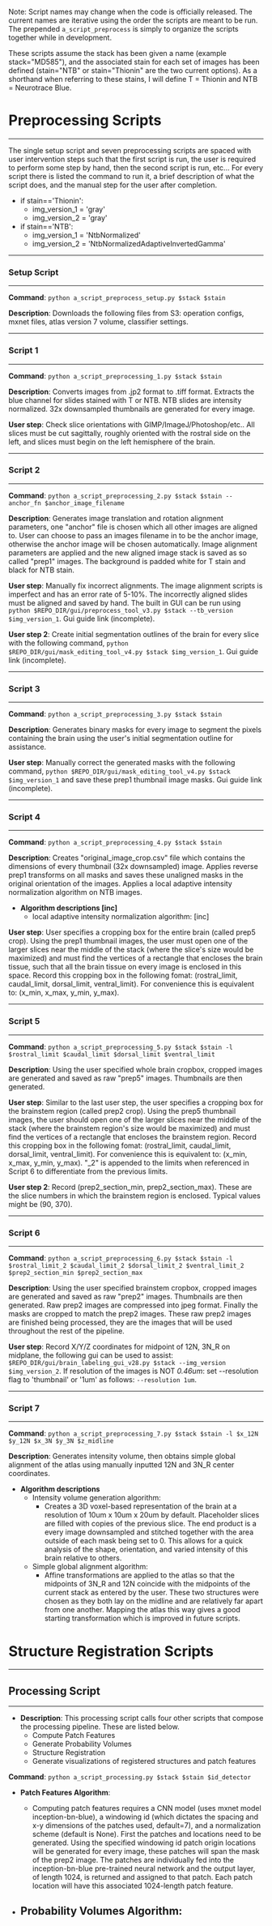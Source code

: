 Note: Script names may change when the code is officially released. The current names are iterative using the order the scripts are meant to be run. The prepended `a_script_preprocess` is simply to organize the scripts together while in development.

These scripts assume the stack has been given a name (example stack="MD585"), and the associated stain for each set of images has been defined (stain="NTB" or stain="Thionin" are the two current options). As a shorthand when referring to these stains, I will define T = Thionin and NTB = Neurotrace Blue.


# Preprocessing Scripts
---------------------------
The single setup script and seven preprocessing scripts are spaced with user intervention steps such that the first script is run, the user is required to perform some step by hand, then the second script is run, etc... For every script there is listed the command to run it, a brief description of what the script does, and the manual step for the user after completion.

- if stain=='Thionin':
    - img_version_1 = 'gray'
    - img_version_2 = 'gray'
- if stain=='NTB':
    - img_version_1 = 'NtbNormalized'
    - img_version_2 = 'NtbNormalizedAdaptiveInvertedGamma'

---------------------------
### Setup Script
---------------------------
__Command__: `python a_script_preprocess_setup.py $stack $stain`

__Description__: Downloads the following files from S3: operation configs, mxnet files, atlas version 7 volume, classifier settings.


---------------------------
### Script 1
---------------------------
__Command__: `python a_script_preprocessing_1.py $stack $stain`

__Description__: Converts images from .jp2 format to .tiff format. Extracts the blue channel for slides stained with T or NTB. NTB slides are intensity normalized. 32x downsampled thumbnails are generated for every image.

__User step__: Check slice orientations with GIMP/ImageJ/Photoshop/etc.. All slices must be cut sagittally, roughly oriented with the rostral side on the left, and slices must begin on the left hemisphere of the brain.


---------------------------
### Script 2
---------------------------
__Command__: `python a_script_preprocessing_2.py $stack $stain --anchor_fn $anchor_image_filename`

__Description__: Generates image translation and rotation alignment parameters, one "anchor" file is chosen which all other images are aligned to. User can choose to pass an images filename in to be the anchor image, otherwise the anchor image will be chosen automatically. Image alignment parameters are applied and the new aligned image stack is saved as so called "prep1" images. The background is padded white for T stain and black for NTB stain.

__User step__: Manually fix incorrect alignments. The image alignment scripts is imperfect and has an error rate of 5-10%. The incorrectly aligned slides must be aligned and saved by hand. The built in GUI can be run using `python $REPO_DIR/gui/preprocess_tool_v3.py $stack --tb_version $img_version_1`. Gui guide link (incomplete).

__User step 2__: Create initial segmentation outlines of the brain for every slice with the following command, `python $REPO_DIR/gui/mask_editing_tool_v4.py $stack $img_version_1`. Gui guide link (incomplete).


---------------------------
### Script 3
---------------------------
__Command__: `python a_script_preprocessing_3.py $stack $stain`

__Description__: Generates binary masks for every image to segment the pixels containing the brain using the user's initial segmentation outline for assistance.

__User step__: Manually correct the generated masks with the following command, `python $REPO_DIR/gui/mask_editing_tool_v4.py $stack $img_version_1` and save these prep1 thumbnail image masks. Gui guide link (incomplete).


---------------------------
### Script 4
---------------------------
__Command__: `python a_script_preprocessing_4.py $stack $stain`

__Description__: Creates "original_image_crop.csv" file which contains the dimensions of every thumbnail (32x downsampled) image. Applies reverse prep1 transforms on all masks and saves these unaligned masks in the original orientation of the images. Applies a local adaptive intensity normalization algorithm on NTB images.

- __Algorithm descriptions [inc]__
    - local adaptive intensity normalization algorithm: [inc]

__User step__: User specifies a cropping box for the entire brain (called prep5 crop). Using the prep1 thumbnail images, the user must open one of the larger slices near the middle of the stack (where the slice's size would be maximized) and must find the vertices of a rectangle that encloses the brain tissue, such that all the brain tissue on every image is enclosed in this space. Record this cropping box in the following fomat: (rostral_limit, caudal_limit, dorsal_limit, ventral_limit). For convenience this is equivalent to: (x_min, x_max, y_min, y_max).
 

---------------------------
### Script 5
---------------------------
__Command__: `python a_script_preprocessing_5.py $stack $stain -l $rostral_limit $caudal_limit $dorsal_limit $ventral_limit`

__Description__: Using the user specified whole brain cropbox, cropped images are generated and saved as raw "prep5" images. Thumbnails are then generated.

__User step__: Similar to the last user step, the user specifies a cropping box for the brainstem region (called prep2 crop). Using the prep5 thumbnail images, the user should open one of the larger slices near the middle of the stack (where the brainstem region's size would be maximized) and must find the vertices of a rectangle that encloses the brainstem region. Record this cropping box in the following fomat: (rostral_limit, caudal_limit, dorsal_limit, ventral_limit). For convenience this is equivalent to: (x_min, x_max, y_min, y_max). "_2" is appended to the limits when referenced in Script 6 to differentiate from the previous limits.

__User step 2__: Record (prep2_section_min, prep2_section_max). These are the slice numbers in which the brainstem region is enclosed. Typical values might be (90, 370).


---------------------------
### Script 6
---------------------------
__Command__: `python a_script_preprocessing_6.py $stack $stain -l $rostral_limit_2 $caudal_limit_2 $dorsal_limit_2 $ventral_limit_2 $prep2_section_min $prep2_section_max`

__Description__: Using the user specified brainstem cropbox, cropped images are generated and saved as raw "prep2" images. Thumbnails are then generated. Raw prep2 images are compressed into jpeg format. Finally the masks are cropped to match the prep2 images. These raw prep2 images are finished being processed, they are the images that will be used throughout the rest of the pipeline.

__User step__: Record X/Y/Z coordinates for midpoint of 12N, 3N_R on midplane, the following gui can be used to assist: `$REPO_DIR/gui/brain_labeling_gui_v28.py $stack --img_version $img_version_2`. If resolution of the images is NOT _0.46um_: set --resolution flag to 'thumbnail' or '1um' as follows: `--resolution 1um`.


---------------------------
### Script 7
---------------------------
__Command__: `python a_script_preprocessing_7.py $stack $stain -l $x_12N $y_12N $x_3N $y_3N $z_midline`

__Description__: Generates intensity volume, then obtains simple global alignment of the atlas using manually inputted 12N and 3N_R center coordinates.

- __Algorithm descriptions__
    - Intensity volume generation algorithm:
        - Creates a 3D voxel-based representation of the brain at a resolution of 10um x 10um x 20um by default. Placeholder slices are filled with copies of the previous slice. The end product is a every image downsampled and stitched together with the area outside of each mask being set to 0. This allows for a quick analysis of the shape, orientation, and varied intensity of this brain relative to others. 
    - Simple global alignment algorithm:
        - Affine transformations are applied to the atlas so that the midpoints of 3N_R and 12N coincide with the midpoints of the current stack as entered by the user. These two structures were chosen as they both lay on the midline and are relatively far apart from one another. Mapping the atlas this way gives a good starting transformation which is improved in future scripts.


# Structure Registration Scripts

---------------------------
## Processing Script
---------------------------
- __Description__: This processing script calls four other scripts that compose the processing pipeline. These are listed below.
    - Compute Patch Features
    - Generate Probability Volumes
    - Structure Registration
    - Generate visualizations of registered structures and patch features

__Command__: `python a_script_processing.py $stack $stain $id_detector`

- __Patch Features Algorithm__: 
    - Computing patch features requires a CNN model (uses mxnet model inception-bn-blue), a windowing id (which dictates the spacing and x-y dimensions of the patches used, default=7), and a normalization scheme (default is None). First the patches and locations need to be generated. Using the specified windowing id patch origin locations will be generated for every image, these patches will span the mask of the prep2 image. The patches are individually fed into the inception-bn-blue pre-trained neural network and the output layer, of length 1024, is returned and assigned to that patch. Each patch location will have this associated 1024-length patch feature.

- __Probability Volumes Algorithm__: 
    - 
